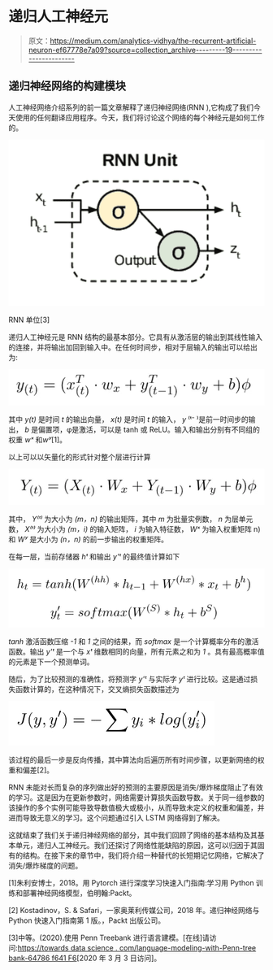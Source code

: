 # 递归人工神经元

> 原文：<https://medium.com/analytics-vidhya/the-recurrent-artificial-neuron-ef67778e7a09?source=collection_archive---------19----------------------->

## 递归神经网络的构建模块

人工神经网络介绍系列的前一篇文章解释了递归神经网络(RNN ),它构成了我们今天使用的任何翻译应用程序。今天，我们将讨论这个网络的每个神经元是如何工作的。

![](img/fca39565fb6c86f4c73b10c823f393a6.png)

RNN 单位[3]

递归人工神经元是 RNN 结构的最基本部分。它具有从激活层的输出到其线性输入的连接，并将输出加回到输入中。在任何时间步，相对于层输入的输出可以给出为:

![](img/b70eeb0be5912944b88eed61cb5dd984.png)

其中 *y(t)* 是时间 *t* 的输出向量， *x(t)* 是时间 *t* 的输入， *y* ⁽ᵗ⁻ ⁾是前一时间步的输出， *b* 是偏置项，φ是激活，可以是 tanh 或 ReLU。输入和输出分别有不同组的权重 *wˣ* 和*wʸ*[1]。

以上可以以矢量化的形式针对整个层进行计算

![](img/70b01649e4f8c6895165a3383d35eb1b.png)

其中， *Y⁽ᵗ⁾* 为大小为 *(m，n)* 的输出矩阵，其中 *m* 为批量实例数， *n* 为层单元数， *X⁽ᵗ⁾* 为大小为 *(m，i)* 的输入矩阵， *i* 为输入特征数， *Wˣ* 为输入权重矩阵 n) 和 *Wʸ* 是大小为 *(n，n)* 的前一步输出的权重矩阵。

在每一层，当前存储器 *hᵗ* 和输出 *y'ᵗ* 的最终值计算如下

![](img/dad3090cd51a35fa1ef90d57031f9fd3.png)

*tanh* 激活函数压缩 *-1* 和 *1* 之间的结果，而 *softmax* 是一个计算概率分布的激活函数。输出 *y'ᵗ* 是一个与 *xᵗ* 维数相同的向量，所有元素之和为 *1* 。具有最高概率值的元素是下一个预测单词。

随后，为了比较预测的准确性，将预测字 *y'ᵗ* 与实际字 *yᵗ* 进行比较。这是通过损失函数计算的，在这种情况下，交叉熵损失函数描述为

![](img/34867067de6db099ef8a813b9f564e87.png)

该过程的最后一步是反向传播，其中算法向后遍历所有时间步骤，以更新网络的权重和偏差[2]。

RNN 未能对长而复杂的序列做出好的预测的主要原因是消失/爆炸梯度阻止了有效的学习。这是因为在更新参数时，网络需要计算损失函数导数。关于同一组参数的该操作的多个实例可能导致导数值极大或极小，从而导致未定义的权重和偏差，并进而导致无意义的学习。这个问题通过引入 LSTM 网络得到了解决。

这就结束了我们关于递归神经网络的部分，其中我们回顾了网络的基本结构及其基本单元，递归人工神经元。我们还探讨了网络性能缺陷的原因，这可以归因于其固有的结构。在接下来的章节中，我们将介绍一种替代的长短期记忆网络，它解决了消失/爆炸梯度的问题。

[1]朱利安博士，2018。用 Pytorch 进行深度学习快速入门指南:学习用 Python 训练和部署神经网络模型，伯明翰:Packt。

[2] Kostadinov，S. & Safari，一家奥莱利传媒公司，2018 年。递归神经网络与 Python 快速入门指南第 1 版。，Packt 出版公司。

[3]中等。(2020).使用 Penn Treebank 进行语言建模。[在线]请访问:[https://towards data science . com/language-modeling-with-Penn-tree bank-64786 f641 F6](https://towardsdatascience.com/language-modelling-with-penn-treebank-64786f641f6)[2020 年 3 月 3 日访问]。